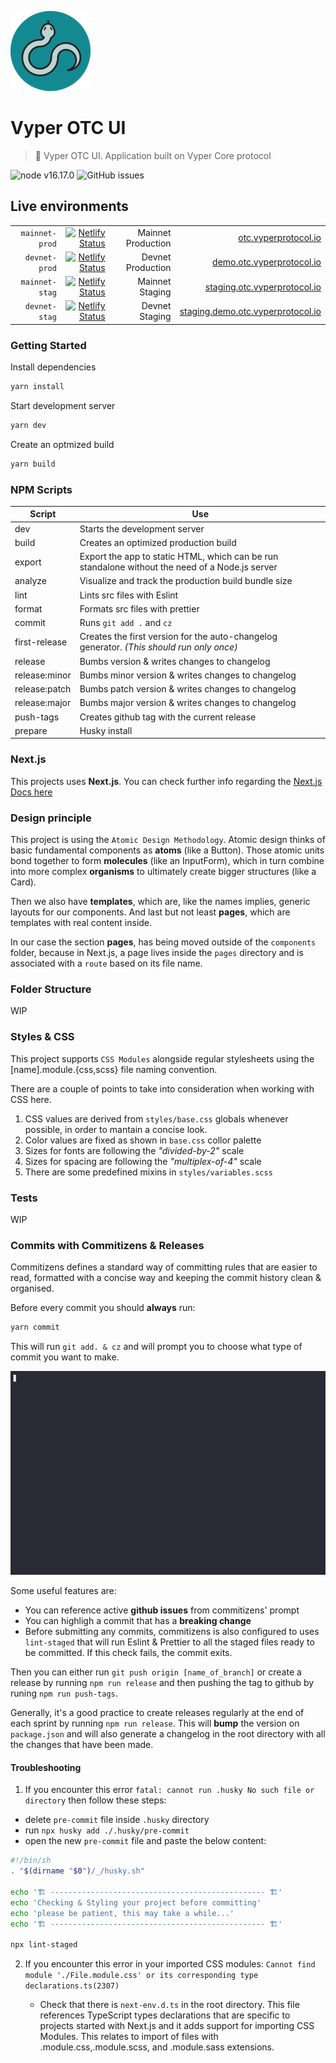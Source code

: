 ![Vyper Logo](https://raw.githubusercontent.com/vyper-protocol/branding/main/very-small-logo.png)

# Vyper OTC UI

> 🌿 Vyper OTC UI. Application built on Vyper Core protocol

![node v16.17.0](https://img.shields.io/badge/node-v16.17.0-blue.svg) ![GitHub issues](https://img.shields.io/github/issues/vyper-protocol/vyper-otc-ui?color=yellow)

## Live environments

|                |                                                                                                                                                                             |                    |                                                                        |
| -------------: | --------------------------------------------------------------------------------------------------------------------------------------------------------------------------: | -----------------: | ---------------------------------------------------------------------: |
| `mainnet-prod` | [![Netlify Status](https://api.netlify.com/api/v1/badges/96cddd0a-032d-41b1-94fb-4af04ec79674/deploy-status)](https://app.netlify.com/sites/vyper-otc-mainnet-prod/deploys) | Mainnet Production |                           [otc.vyperprotocol.io](otc.vyperprotocol.io) |
|  `devnet-prod` |  [![Netlify Status](https://api.netlify.com/api/v1/badges/0f77a7ed-6f5d-4929-b79e-76867ba9da11/deploy-status)](https://app.netlify.com/sites/vyper-otc-devnet-prod/deploys) |  Devnet Production |                 [demo.otc.vyperprotocol.io](demo.otc.vyperprotocol.io) |
| `mainnet-stag` | [![Netlify Status](https://api.netlify.com/api/v1/badges/f85433c2-526f-4d89-aa5b-528c5aaf7ba8/deploy-status)](https://app.netlify.com/sites/vyper-otc-mainnet-stag/deploys) |    Mainnet Staging |           [staging.otc.vyperprotocol.io](staging.otc.vyperprotocol.io) |
|  `devnet-stag` | [![Netlify Status](https://api.netlify.com/api/v1/badges/96cddd0a-032d-41b1-94fb-4af04ec79674/deploy-status)](https://app.netlify.com/sites/vyper-otc-mainnet-prod/deploys) |     Devnet Staging | [staging.demo.otc.vyperprotocol.io](staging.demo.otc.vyperprotocol.io) |

### Getting Started

Install dependencies

```bash
yarn install
```

Start development server

```bash
yarn dev
```

Create an optmized build

```bash
yarn build
```

### NPM Scripts

| Script        | Use                                                                                             |
| ------------- | ----------------------------------------------------------------------------------------------- |
| dev           | Starts the development server                                                                   |
| build         | Creates an optimized production build                                                           |
| export        | Export the app to static HTML, which can be run standalone without the need of a Node.js server |
| analyze       | Visualize and track the production build bundle size                                            |
| lint          | Lints src files with Eslint                                                                     |
| format        | Formats src files with prettier                                                                 |
| commit        | Runs `git add .` and `cz`                                                                       |
| first-release | Creates the first version for the auto-changelog generator. _(This should run only once)_       |
| release       | Bumbs version & writes changes to changelog                                                     |
| release:minor | Bumbs minor version & writes changes to changelog                                               |
| release:patch | Bumbs patch version & writes changes to changelog                                               |
| release:major | Bumbs major version & writes changes to changelog                                               |
| push-tags     | Creates github tag with the current release                                                     |
| prepare       | Husky install                                                                                   |

### Next.js

This projects uses **Next.js**. You can check further info regarding the [Next.js Docs here](https://nextjs.org/docs/getting-started)

### Design principle

This project is using the `Atomic Design Methodology`. Atomic design thinks of basic fundamental components as **atoms** (like a Button). Those atomic units bond together to form **molecules** (like an InputForm), which in turn combine into more complex **organisms** to ultimately create bigger structures (like a Card).

Then we also have **templates**, which are, like the names implies, generic layouts for our components. And last but not least **pages**, which are templates with real content inside.

In our case the section **pages**, has being moved outside of the `components` folder, because in Next.js, a page lives inside the `pages` directory and is associated with a `route` based on its file name.

### Folder Structure

WIP

### Styles & CSS

This project supports `CSS Modules` alongside regular stylesheets using the [name].module.{css,scss} file naming convention.

There are a couple of points to take into consideration when working with CSS here.

1. CSS values are derived from `styles/base.css` globals whenever possible, in order to mantain a concise look.
2. Color values are fixed as shown in `base.css` collor palette
3. Sizes for fonts are following the _"divided-by-2"_ scale
4. Sizes for spacing are following the _"multiplex-of-4"_ scale
5. There are some predefined mixins in `styles/variables.scss`

### Tests

WIP

### Commits with Commitizens & Releases

Commitizens defines a standard way of committing rules that are easier to read, formatted with a concise way and keeping the commit history clean & organised.

Before every commit you should **always** run:

```bash
yarn commit
```

This will run `git add. & cz` and will prompt you to choose what type of commit you want to make.

![commitizens](https://raw.githubusercontent.com/commitizen-tools/commitizen/master/docs/images/demo.gif)

Some useful features are:

- You can reference active **github issues** from commitizens' prompt
- You can highligh a commit that has a **breaking change**
- Before submitting any commits, commitizens is also configured to uses `lint-staged` that will run Eslint & Prettier to all the staged files ready to be committed. If this check fails, the commit exits.

Then you can either run `git push origin [name_of_branch]` or create a release by running `npm run release` and then pushing the tag to github by runing `npm run push-tags`.

Generally, it's a good practice to create releases regularly at the end of each sprint by running `npm run release`. This will **bump** the version on `package.json` and will also generate a changelog in the root directory with all the changes that have been made.

#### Troubleshooting

1. If you encounter this error `fatal: cannot run .husky No such file or directory` then follow these steps:

- delete `pre-commit` file inside `.husky` directory
- run `npx husky add ./.husky/pre-commit`
- open the new `pre-commit` file and paste the below content:

```bash
#!/bin/sh
. "$(dirname "$0")/_/husky.sh"

echo '🏗️ ------------------------------------------------ 🏗️'
echo 'Checking & Styling your project before committing'
echo 'please be patient, this may take a while...'
echo '🏗️ ------------------------------------------------ 🏗️'

npx lint-staged
```

2. If you encounter this error in your imported CSS modules: `Cannot find module './File.module.css' or its corresponding type declarations.ts(2307)`

   - Check that there is `next-env.d.ts` in the root directory. This file references TypeScript types declarations that are specific to projects started with Next.js and it adds support for importing CSS Modules. This relates to import of files with .module.css,.module.scss, and .module.sass extensions.
